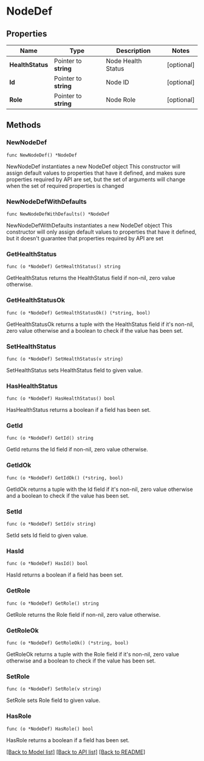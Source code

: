 # NodeDef

## Properties

Name | Type | Description | Notes
------------ | ------------- | ------------- | -------------
**HealthStatus** | Pointer to **string** | Node Health Status | [optional] 
**Id** | Pointer to **string** | Node ID | [optional] 
**Role** | Pointer to **string** | Node Role | [optional] 

## Methods

### NewNodeDef

`func NewNodeDef() *NodeDef`

NewNodeDef instantiates a new NodeDef object
This constructor will assign default values to properties that have it defined,
and makes sure properties required by API are set, but the set of arguments
will change when the set of required properties is changed

### NewNodeDefWithDefaults

`func NewNodeDefWithDefaults() *NodeDef`

NewNodeDefWithDefaults instantiates a new NodeDef object
This constructor will only assign default values to properties that have it defined,
but it doesn't guarantee that properties required by API are set

### GetHealthStatus

`func (o *NodeDef) GetHealthStatus() string`

GetHealthStatus returns the HealthStatus field if non-nil, zero value otherwise.

### GetHealthStatusOk

`func (o *NodeDef) GetHealthStatusOk() (*string, bool)`

GetHealthStatusOk returns a tuple with the HealthStatus field if it's non-nil, zero value otherwise
and a boolean to check if the value has been set.

### SetHealthStatus

`func (o *NodeDef) SetHealthStatus(v string)`

SetHealthStatus sets HealthStatus field to given value.

### HasHealthStatus

`func (o *NodeDef) HasHealthStatus() bool`

HasHealthStatus returns a boolean if a field has been set.

### GetId

`func (o *NodeDef) GetId() string`

GetId returns the Id field if non-nil, zero value otherwise.

### GetIdOk

`func (o *NodeDef) GetIdOk() (*string, bool)`

GetIdOk returns a tuple with the Id field if it's non-nil, zero value otherwise
and a boolean to check if the value has been set.

### SetId

`func (o *NodeDef) SetId(v string)`

SetId sets Id field to given value.

### HasId

`func (o *NodeDef) HasId() bool`

HasId returns a boolean if a field has been set.

### GetRole

`func (o *NodeDef) GetRole() string`

GetRole returns the Role field if non-nil, zero value otherwise.

### GetRoleOk

`func (o *NodeDef) GetRoleOk() (*string, bool)`

GetRoleOk returns a tuple with the Role field if it's non-nil, zero value otherwise
and a boolean to check if the value has been set.

### SetRole

`func (o *NodeDef) SetRole(v string)`

SetRole sets Role field to given value.

### HasRole

`func (o *NodeDef) HasRole() bool`

HasRole returns a boolean if a field has been set.


[[Back to Model list]](../README.md#documentation-for-models) [[Back to API list]](../README.md#documentation-for-api-endpoints) [[Back to README]](../README.md)


